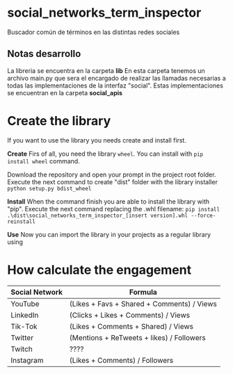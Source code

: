 # social_networks_term_inspector
Buscador común de términos en las distintas redes sociales


## Notas desarrollo
La libreria se encuentra en la carpeta **lib**
En esta carpeta tenemos un archivo main.py que sera el encargado de realizar las llamadas necesarias a todas las implementaciones
de la interfaz "social".
Estas implementaciones se encuentran en la carpeta **social_apis**

# Create the library
If you want to use the library you needs create and install first.

**Create**
Firs of all, you need the library `wheel`. You can install with `pip install wheel` command.

Download the repository and open your prompt in the project root folder.
Execute the next command to create "dist" folder with the library installer
`python setup.py bdist_wheel`

**Install**
When the command finish you are able to install the library with "pip".
Execute the next command replacing the .whl filename:
`pip install .\dist\social_networks_term_inspector_[insert version].whl --force-reinstall`

**Use**
Now you can import the library in your projects as a regular library using 


# How calculate the engagement

| Social Network   |      Formula      |
| ------------- | ------------- |
| YouTube |  (Likes + Favs + Shared + Comments) / Views|
| LinkedIn |    (Clicks + Likes + Comments) / Views   |
| Tik-Tok | (Likes + Comments + Shared) / Views |
| Twitter | (Mentions + ReTweets + likes) / Followers |
| Twitch | ???? |
| Instagram | (Likes + Comments) / Followers |



